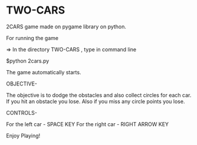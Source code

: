 # TWO-CARS
2CARS game made on pygame library on python.

For running the game 

=> In the directory TWO-CARS , type in command line

$python 2cars.py

The game automatically starts.

OBJECTIVE-

The objective is to dodge the obstacles and also collect circles for each car.
If you hit an obstacle you lose. Also if you miss any circle points you lose.

CONTROLS- 

For the left car - SPACE KEY
For the right car - RIGHT ARROW KEY


Enjoy Playing!
